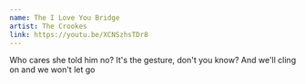 ```yaml
---
name: The I Love You Bridge
artist: The Crookes
link: https://youtu.be/XCNSzhsTDr8
---
```


Who cares she told him no?
It's the gesture, don't you know?
And we'll cling on and we won't let go
